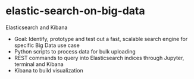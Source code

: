 # elastic-search-on-big-data

Elasticsearch and Kibana
* Goal: Identify, prototype and test out a fast, scalable search engine for specific Big Data use case
* Python scripts to process data for bulk uploading
* REST commands to query into Elasticsearch indices through Jupyter, terminal and Kibana
* Kibana to build visualization
